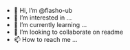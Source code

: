 - 👋 Hi, I’m @flasho-ub
- 👀 I’m interested in ...
- 🌱 I’m currently learning ...
- 💞️ I’m looking to collaborate on readme
- 📫 How to reach me ...

<!---
flasho-ub/flasho-ub is a ✨ special ✨ repository because its `README.md` (this file) appears on your GitHub profile.
You can click the Preview link to take a look at your changes.
--->
